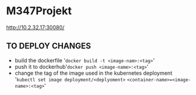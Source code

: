 # M347Projekt

http://10.2.32.17:30080/

## TO DEPLOY CHANGES
- build the dockerfile '`docker build -t <image-nam>:<tag>`'
- push it to dockerhub'`docker push <image-name>:<tag>`'
- change the tag of the image used in the kubernetes deployment '`kubectl set image deployment/<deplyoment>` `<container-name>=<image-name>:<tag>`'
